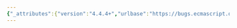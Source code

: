 ```yaml
---
{"_attributes":{"version":"4.4.4+","urlbase":"https://bugs.ecmascript.org/","maintainer":"dherman@mozilla.com"},"bug":{"bug_id":160,"creation_ts":"2011-07-20 17:17:00 -0700","short_desc":"Case of hex digits in evaluation of JSON.stringify(\"\\u000E\") isn't precisely specified","delta_ts":"2011-07-25 16:16:44 -0700","product":"Draft for 6th Edition","component":"technical issue","version":"Initial draft July 12, 2011","rep_platform":"All","op_sys":"All","bug_status":"RESOLVED","resolution":"FIXED","bug_severity":"enhancement","dependson":81,"everconfirmed":true,"reporter":{"uid":"allen","name":"Allen Wirfs-Brock"},"assigned_to":{"uid":"allen","name":"Allen Wirfs-Brock"},"cc":"jwalden+beo","long_desc":[{"commentid":358,"comment_count":0,"who":{"uid":"allen","name":"Allen Wirfs-Brock"},"bug_when":"2011-07-20 17:17:52 -0700","thetext":"+++ This bug was initially created as a clone of Bug #81 +++\n\nPer spec which is correct behavior?\n\n  assert(JSON.stringify(\"\\u000E\") === '\"\\\\u000E\"');\n  assert(JSON.stringify(\"\\u000E\") === '\"\\\\u000e\"');\n\nThe spec says this: \"Let hex be the result of converting the numeric code unit value of C to a String of four hexadecimal digits.\"  That seems to permit either -- but why do so?  It's harder to test, and I can't think of a good reason why implementations could want to make different choices here.\n\nEvery browser I can test escapes to lowercase hex, so it seems best to require the produced hexadecimal digits to be lowercase.\n\nI originally raised this on the es5-discuss list:\n\nhttps://mail.mozilla.org/pipermail/es5-discuss/2011-March/003963.html\n\n...receiving the response, \"Unintentional under specification.  You should file a bug at bugs.ecmascript.org\":\n\nhttps://mail.mozilla.org/pipermail/es5-discuss/2011-March/003964.html"},{"commentid":381,"comment_count":1,"who":{"uid":"allen","name":"Allen Wirfs-Brock"},"bug_when":"2011-07-25 16:16:44 -0700","thetext":"corrected in editor's current draft"}]}}
---
```

